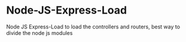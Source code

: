 # Node-JS-Express-Load
Node JS Express-Load to load the controllers and routers, best way to divide the node js modules
